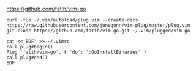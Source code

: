 
https://github.com/fatih/vim-go



```
curl -fLo ~/.vim/autoload/plug.vim --create-dirs https://raw.githubusercontent.com/junegunn/vim-plug/master/plug.vim
git clone https://github.com/fatih/vim-go.git ~/.vim/plugged/vim-go
```

```
cat <<'EOF' >> ~/.vimrc
call plug#begin()
Plug 'fatih/vim-go', { 'do': ':GoInstallBinaries' }
call plug#end()
EOF
```
